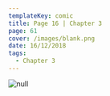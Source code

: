 ```yaml
---
templateKey: comic
title: Page 16 | Chapter 3
page: 61
cover: /images/blank.png
date: 16/12/2018
tags:
  - Chapter 3
---
```

![null](/images/0061c3p16orly.png)

